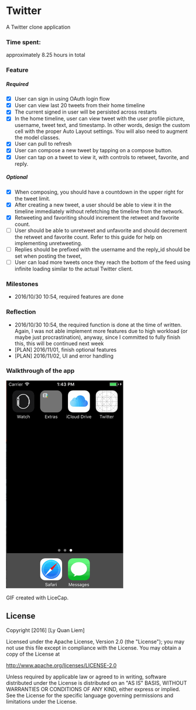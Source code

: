 # Twitter

A Twitter clone application

### Time spent:
approximately 8.25 hours in total

### Feature
##### Required
* [x] User can sign in using OAuth login flow
* [x] User can view last 20 tweets from their home timeline
* [x] The current signed in user will be persisted across restarts
* [x] In the home timeline, user can view tweet with the user profile picture, username, tweet text, and timestamp. In other words, design the custom cell with the proper Auto Layout settings. You will also need to augment the model classes.
* [x] User can pull to refresh
* [x] User can compose a new tweet by tapping on a compose button.
* [x] User can tap on a tweet to view it, with controls to retweet, favorite, and reply.

##### Optional
* [x] When composing, you should have a countdown in the upper right for the tweet limit.
* [x] After creating a new tweet, a user should be able to view it in the timeline immediately without refetching the timeline from the network.
* [x] Retweeting and favoriting should increment the retweet and favorite count.
* [ ] User should be able to unretweet and unfavorite and should decrement the retweet and favorite count. Refer to this guide for help on implementing unretweeting.
* [ ] Replies should be prefixed with the username and the reply_id should be set when posting the tweet,
* [ ] User can load more tweets once they reach the bottom of the feed using infinite loading similar to the actual Twitter client.

### Milestones
* 2016/10/30 10:54, required features are done

### Reflection
* 2016/10/30 10:54, the required function is done at the time of written. Again, I was not able implement more features due to high workload (or maybe just procrastination), anyway, since I committed to fully finish this, this will be continued next week
* [PLAN] 2016/11/01, finish optional features  
* [PLAN] 2016/11/02, UI and error handling

### Walkthrough of the app
![App Walkthrough](https://raw.githubusercontent.com/liemlyquan/Twitter-CS2016Oct/master/Twitter.gif)

GIF created with LiceCap.
## License

Copyright [2016] [Ly Quan Liem]

Licensed under the Apache License, Version 2.0 (the "License");
you may not use this file except in compliance with the License.
You may obtain a copy of the License at

http://www.apache.org/licenses/LICENSE-2.0

Unless required by applicable law or agreed to in writing, software
distributed under the License is distributed on an "AS IS" BASIS,
WITHOUT WARRANTIES OR CONDITIONS OF ANY KIND, either express or implied.
See the License for the specific language governing permissions and
limitations under the License.